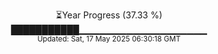 <p align="center">
⏳Year Progress (37.33 %) <br>
███████████▁▁▁▁▁▁▁▁▁▁▁▁▁▁▁▁▁▁▁ <br>
<sub>Updated: Sat, 17 May 2025 06:30:18 GMT</sub>
</p>

